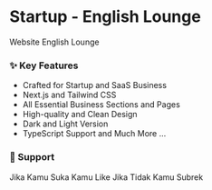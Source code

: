 # Startup - English Lounge

Website English Lounge

### ✨ Key Features
- Crafted for Startup and SaaS Business
- Next.js and Tailwind CSS
- All Essential Business Sections and Pages
- High-quality and Clean Design
- Dark and Light Version
- TypeScript Support
and Much More ...

### 💜 Support
Jika Kamu Suka Kamu Like Jika Tidak Kamu Subrek


